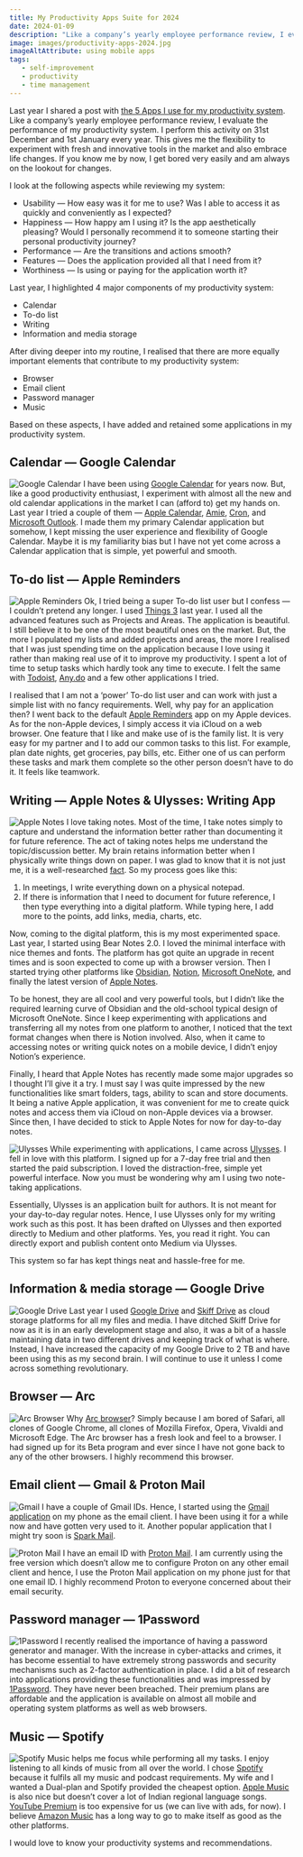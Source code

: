 ```yaml
---
title: My Productivity Apps Suite for 2024
date: 2024-01-09
description: "Like a company’s yearly employee performance review, I evaluate the performance of my productivity system. I perform this activity on 31st December and 1st January every year. This gives me the flexibility to experiment with fresh and innovative tools in the market and also embrace life changes. If you know me by now, I get bored very easily and am always on the lookout for changes."
image: images/productivity-apps-2024.jpg
imageAltAttribute: using mobile apps
tags:
   - self-improvement
   - productivity 
   - time management
---
```

Last year I shared a post with [the 5 Apps I use for my productivity system](https://athemtikna.medium.com/the-5-apps-i-use-for-my-productivity-system-d8517eae9da4). Like a company’s yearly employee performance review, I evaluate the performance of my productivity system. I perform this activity on 31st December and 1st January every year. This gives me the flexibility to experiment with fresh and innovative tools in the market and also embrace life changes. If you know me by now, I get bored very easily and am always on the lookout for changes.

I look at the following aspects while reviewing my system:  
* Usability — How easy was it for me to use? Was I able to access it as quickly and conveniently as I expected?
* Happiness — How happy am I using it? Is the app aesthetically pleasing? Would I personally recommend it to someone starting their personal productivity journey?
* Performance — Are the transitions and actions smooth?
* Features — Does the application provided all that I need from it?
* Worthiness — Is using or paying for the application worth it?

Last year, I highlighted 4 major components of my productivity system:  
* Calendar
* To-do list
* Writing
* Information and media storage

After diving deeper into my routine, I realised that there are more equally important elements that contribute to my productivity system:  
* Browser
* Email client
* Password manager
* Music  

Based on these aspects, I have added and retained some applications in my productivity system.  

## Calendar — Google Calendar  
![Google Calendar](/images/photos/gcal.jpg)
I have been using [Google Calendar](https://calendar.google.com/calendar/u/0/r) for years now. But, like a good productivity enthusiast, I experiment with almost all the new and old calendar applications in the market I can (afford to) get my hands on. Last year I tried a couple of them — [Apple Calendar](https://www.icloud.com/calendar), [Amie](https://www.amie.so/), [Cron](https://cron.com/), and [Microsoft Outlook](https://www.microsoft.com/en-au/microsoft-365/outlook/email-and-calendar-software-microsoft-outlook). I made them my primary Calendar application but somehow, I kept missing the user experience and flexibility of Google Calendar. Maybe it is my familiarity bias but I have not yet come across a Calendar application that is simple, yet powerful and smooth.  

## To-do list — Apple Reminders  
![Apple Reminders](/images/photos/reminders.jpg)
Ok, I tried being a super To-do list user but I confess — I couldn’t pretend any longer. I used [Things 3](https://culturedcode.com/things/) last year. I used all the advanced features such as Projects and Areas. The application is beautiful. I still believe it to be one of the most beautiful ones on the market. But, the more I populated my lists and added projects and areas, the more I realised that I was just spending time on the application because I love using it rather than making real use of it to improve my productivity. I spent a lot of time to setup tasks which hardly took any time to execute. I felt the same with [Todoist](https://todoist.com/), [Any.do](https://www.any.do/en) and a few other applications I tried.

I realised that I am not a ‘power’ To-do list user and can work with just a simple list with no fancy requirements. Well, why pay for an application then? I went back to the default [Apple Reminders](https://www.icloud.com/reminders) app on my Apple devices. As for the non-Apple devices, I simply access it via iCloud on a web browser. One feature that I like and make use of is the family list. It is very easy for my partner and I to add our common tasks to this list. For example, plan date nights, get groceries, pay bills, etc. Either one of us can perform these tasks and mark them complete so the other person doesn’t have to do it. It feels like teamwork.

## Writing — Apple Notes & Ulysses: Writing App
![Apple Notes](/images/photos/notes.jpg)
I love taking notes. Most of the time, I take notes simply to capture and understand the information better rather than documenting it for future reference. The act of taking notes helps me understand the topic/discussion better. My brain retains information better when I physically write things down on paper. I was glad to know that it is not just me, it is a well-researched [fact](https://www.sciencedaily.com/releases/2021/03/210319080820.htm). So my process goes like this:

1. In meetings, I write everything down on a physical notepad.
2. If there is information that I need to document for future reference, I then type everything into a digital platform. While typing here, I add more to the points, add links, media, charts, etc.

Now, coming to the digital platform, this is my most experimented space. Last year, I started using Bear Notes 2.0. I loved the minimal interface with nice themes and fonts. The platform has got quite an upgrade in recent times and is soon expected to come up with a browser version. Then I started trying other platforms like [Obsidian](https://obsidian.md/), [Notion](https://www.notion.so/), [Microsoft OneNote](https://www.microsoft.com/en-us/microsoft-365/onenote/digital-note-taking-app), and finally the latest version of [Apple Notes](https://www.icloud.com/notes).

To be honest, they are all cool and very powerful tools, but I didn’t like the required learning curve of Obsidian and the old-school typical design of Microsoft OneNote. Since I keep experimenting with applications and transferring all my notes from one platform to another, I noticed that the text format changes when there is Notion involved. Also, when it came to accessing notes or writing quick notes on a mobile device, I didn’t enjoy Notion’s experience.

Finally, I heard that Apple Notes has recently made some major upgrades so I thought I’ll give it a try. I must say I was quite impressed by the new functionalities like smart folders, tags, ability to scan and store documents. It being a native Apple application, it was convenient for me to create quick notes and access them via iCloud on non-Apple devices via a browser. Since then, I have decided to stick to Apple Notes for now for day-to-day notes.

![Ulysses](/images/photos/ulysses.jpg)
While experimenting with applications, I came across [Ulysses](https://ulysses.app/). I fell in love with this platform. I signed up for a 7-day free trial and then started the paid subscription. I loved the distraction-free, simple yet powerful interface. Now you must be wondering why am I using two note-taking applications.

Essentially, Ulysses is an application built for authors. It is not meant for your day-to-day regular notes. Hence, I use Ulysses only for my writing work such as this post. It has been drafted on Ulysses and then exported directly to Medium and other platforms. Yes, you read it right. You can directly export and publish content onto Medium via Ulysses.

This system so far has kept things neat and hassle-free for me.

## Information & media storage — Google Drive
![Google Drive](/images/photos/drive.jpg)
Last year I used [Google Drive](https://www.google.com/intl/en_au/drive/) and [Skiff Drive](https://skiff.com/drive) as cloud storage platforms for all my files and media. I have ditched Skiff Drive for now as it is in an early development stage and also, it was a bit of a hassle maintaining data in two different drives and keeping track of what is where. Instead, I have increased the capacity of my Google Drive to 2 TB and have been using this as my second brain. I will continue to use it unless I come across something revolutionary.

## Browser — Arc
![Arc Browser](/images/photos/arc.jpg)
Why [Arc browser](https://arc.net/)? Simply because I am bored of Safari, all clones of Google Chrome, all clones of Mozilla Firefox, Opera, Vivaldi and Microsoft Edge. The Arc browser has a fresh look and feel to a browser. I had signed up for its Beta program and ever since I have not gone back to any of the other browsers. I highly recommend this browser.  

## Email client — Gmail & Proton Mail
![Gmail](/images/photos/gmail.jpg)
I have a couple of Gmail IDs. Hence, I started using the [Gmail application](https://apps.apple.com/us/app/gmail-email-by-google/id422689480) on my phone as the email client. I have been using it for a while now and have gotten very used to it. Another popular application that I might try soon is [Spark Mail](https://sparkmailapp.com/).

![Proton Mail](/images/photos/proton.jpg)
I have an email ID with [Proton Mail](https://proton.me/mail). I am currently using the free version which doesn’t allow me to configure Proton on any other email client and hence, I use the Proton Mail application on my phone just for that one email ID. I highly recommend Proton to everyone concerned about their email security.

## Password manager — 1Password
![1Password](/images/photos/1pass.jpg)
I recently realised the importance of having a password generator and manager. With the increase in cyber-attacks and crimes, it has become essential to have extremely strong passwords and security mechanisms such as 2-factor authentication in place. I did a bit of research into applications providing these functionalities and was impressed by [1Password](https://1password.com/downloads/android/). They have never been breached. Their premium plans are affordable and the application is available on almost all mobile and operating system platforms as well as web browsers.

## Music — Spotify
![Spotify](/images/photos/spotify.jpg)
Music helps me focus while performing all my tasks. I enjoy listening to all kinds of music from all over the world. I chose [Spotify](https://open.spotify.com/) because it fulfils all my music and podcast requirements. My wife and I wanted a Dual-plan and Spotify provided the cheapest option. [Apple Music](https://music.apple.com/us/browse) is also nice but doesn’t cover a lot of Indian regional language songs. [YouTube Premium](https://www.youtube.com/premium) is too expensive for us (we can live with ads, for now). I believe [Amazon Music](https://music.amazon.com/) has a long way to go to make itself as good as the other platforms.

I would love to know your productivity systems and recommendations.